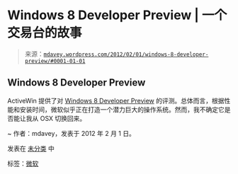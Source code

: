 <!--yml

分类：未分类

日期：2024 年 5 月 18 日 06:17:08

-->

# Windows 8 Developer Preview | 一个交易台的故事

> 来源：[`mdavey.wordpress.com/2012/02/01/windows-8-developer-preview/#0001-01-01`](https://mdavey.wordpress.com/2012/02/01/windows-8-developer-preview/#0001-01-01)

## Windows 8 Developer Preview

ActiveWin 提供了对 [Windows 8 Developer Preview](http://activewin.com/reviews/previews/windows8devprev/) 的评测。总体而言，根据性能和安装时间，微软似乎正在打造一个潜力巨大的操作系统。然而，我不确定它是否能让我从 OSX 切换回来。

~ 作者：mdavey，发表于 2012 年 2 月 1 日。

发表在 [未分类](https://mdavey.wordpress.com/category/uncategorized/) 中

标签：[微软](https://mdavey.wordpress.com/tag/microsoft/)
